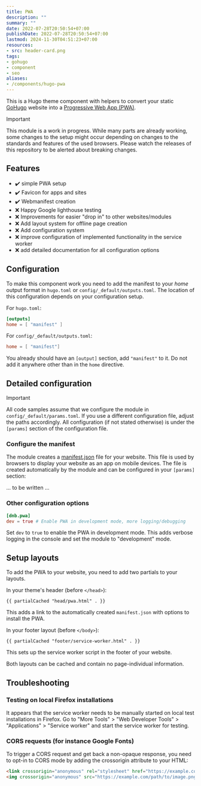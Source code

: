 ```yaml
---
title: PWA
description: ""
summary: ""
date: 2022-07-28T20:50:54+07:00
publishDate: 2022-07-28T20:50:54+07:00
lastmod: 2024-11-30T04:51:23+07:00
resources:
- src: header-card.png
tags:
- gohugo
- component
- seo
aliases:
- /components/hugo-pwa
---
```


This is a Hugo theme component with helpers to convert your static [GoHugo](https://gohugo.io/) website into a [Progressive Web App (PWA)](https://web.dev/progressive-web-apps/).

> [!IMPORTANT]
> This module is a work in progress. While many parts are already working, some changes to the setup might occur depending on changes to the standards and features of the used browsers. Please watch the releases of this repository to be alerted about breaking changes.

## Features

* :heavy_check_mark: simple PWA setup
* :heavy_check_mark: Favicon for apps and sites
* :heavy_check_mark: Webmanifest creation
* :x: Happy Google lighthouse testing
* :x: Improvements for easier "drop in" to other websites/modules
* :x: Add layout system for offline page creation
* :x: Add configuration system
* :x: improve configuration of implemented functionality in the service worker
* :x: add detailed documentation for all configuration options

## Configuration

To make this component work you need to add the manifest to your _home_ output format in `hugo.toml` or `config/_default/outputs.toml`. The location of this configuration depends on your configuration setup.

For `hugo.toml`:

```toml
[outputs]
home = [ "manifest" ]
```

For `config/_default/outputs.toml`:

```toml
home = [ "manifest"]
```

You already should have an `[output]` section, add `"manifest"` to it. Do not add it anywhere other than in the `home` directive.

## Detailed configuration

> [!IMPORTANT]
> All code samples assume that we configure the module in `config/_default/params.toml`. If you use a different configuration file, adjust the paths accordingly. All configuration (if not stated otherwise) is under the `[params]` section of the configuration file.

### Configure the manifest

The module creates a [manifest.json](https://w3c.github.io/manifest/) file for your website. This file is used by browsers to display your website as an app on mobile devices. The file is created automatically by the module and can be configured in your `[params]` section:

... to be written ...

### Other configuration options

```toml
[dnb.pwa]
dev = true # Enable PWA in development mode, more logging/debugging
```

Set `dev` to `true` to enable the PWA in development mode. This adds verbose logging in the console and set the module to "development" mode.

## Setup layouts

To add the PWA to your website, you need to add two partials to your layouts.

In your theme's header (before `</head>`):

```go-html-template
{{ partialCached "head/pwa.html" . }}
```

This adds a link to the automatically created `manifest.json` with options to install the PWA.

In your footer layout (before `</body>`):

```go-html-template
{{ partialCached "footer/service-worker.html" . }}
```

This sets up the service worker script in the footer of your website.

Both layouts can be cached and contain no page-individual information.

## Troubleshooting

### Testing on local Firefox installations

It appears that the service worker needs to be manually started on local test installations in Firefox. Go to "More Tools" > "Web Developer Tools" > "Applications" > "Service worker" and start the service worker for testing.

### CORS requests (for instance Google Fonts)

To trigger a CORS request and get back a non-opaque response, you need to opt-in to CORS mode by adding the crossorigin attribute to your HTML:

```html
<link crossorigin="anonymous" rel="stylesheet" href="https://example.com/path/to/style.css">
<img crossorigin="anonymous" src="https://example.com/path/to/image.png">
```
